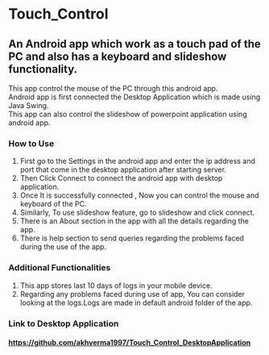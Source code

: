 # Touch_Control
## An Android app which work as a touch pad of the PC and also has a keyboard and slideshow functionality.

This app control the mouse of the PC through this android app. <br>
Android app is first connected the Desktop Application which is made using Java Swing. <br>
This app can also control the slideshow of powerpoint application using android app. <br>

### How to Use
1. First go to the Settings in the android app and enter the ip address and port that come in the desktop application after starting server.
2. Then Click Connect to connect the android app with desktop application.
3. Once It is successfully connected , Now you can control the mouse and keyboard of the PC.
4. Similarly, To use slideshow feature, go to slideshow and click connect.
5. There is an About section in the app with all the details regarding the app.
6. There is help section to send queries regarding the problems faced during the use of the app.

### Additional Functionalities
1. This app stores last 10 days of logs in your mobile device.
2. Regarding any problems faced during use of app, You can consider looking at the logs.Logs are made in default android folder of the app.

### Link to Desktop Application 
#### https://github.com/akhverma1997/Touch_Control_DesktopApplication
